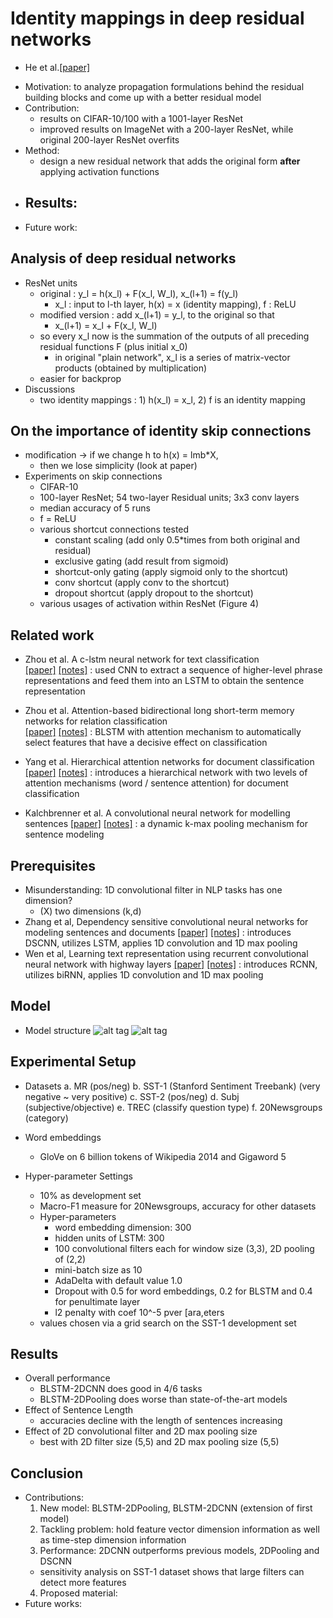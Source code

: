 # Identity mappings in deep residual networks
- He et al.[[paper]](https://arxiv.org/abs/1603.05027)

* Motivation: to analyze propagation formulations behind the residual building blocks and come up with a better residual model
* Contribution:
  - results on CIFAR-10/100 with a 1001-layer ResNet
  - improved results on ImageNet with a 200-layer ResNet, while original 200-layer ResNet overfits
* Method:
  - design a new residual network that adds the original form **after** applying activation functions
* Results: 
  - 
* Future work: 

## Analysis of deep residual networks
- ResNet units
  - original : y_l = h(x_l) + F(x_l, W_l), x_(l+1) = f(y_l)
    - x_l : input to l-th layer, h(x) = x (identity mapping), f : ReLU
  - modified version : add x_(l+1) = y_l, to the original so that
    - x_(l+1) = x_l + F(x_l, W_l)
  - so every x_l now is the summation of the outputs of all preceding residual functions F (plus initial x_0)
    - in original "plain network", x_l is a series of matrix-vector products (obtained by multiplication)
  - easier for backprop
- Discussions
  - two identity mappings : 1) h(x_l) = x_l, 2) f is an identity mapping

## On the importance of identity skip connections
- modification -> if we change h to h(x) = lmb*X,
  - then we lose simplicity (look at paper)
- Experiments on skip connections
  - CIFAR-10
  - 100-layer ResNet; 54 two-layer Residual units; 3x3 conv layers
  - median accuracy of 5 runs
  - f = ReLU
  - various shortcut connections tested
    - constant scaling (add only 0.5*times from both original and residual)
    - exclusive gating (add result from sigmoid)
    - shortcut-only gating (apply sigmoid only to the shortcut)
    - conv shortcut (apply conv to the shortcut)
    - dropout shortcut (apply dropout to the shortcut)
  - various usages of activation within ResNet (Figure 4)

## Related work
- Zhou et al. A c-lstm neural network for text classification   
[[paper]](https://pdfs.semanticscholar.org/10f6/2af29c3fc5e2572baddca559ffbfd6be8787.pdf) 
[[notes]]() 
: used CNN to extract a sequence of higher-level phrase representations and feed them into an LSTM to obtain the sentence representation
- Zhou et al. Attention-based bidirectional long short-term memory networks for relation classification  
[[paper]](https://arxiv.org/pdf/1509.01626v3.pdf) 
[[notes]]() 
: BLSTM with attention mechanism to automatically select features that have a decisive effect on classification

- Yang et al. Hierarchical attention networks for document classification
[[paper]](https://www.cs.cmu.edu/~diyiy/docs/naacl16.pdf) 
[[notes]]() 
: introduces a hierarchical network with two levels of attention mechanisms (word / sentence attention) for document classification
- Kalchbrenner et al. A convolutional neural network for modelling sentences
[[paper]](https://arxiv.org/pdf/1404.2188v1.pdf) 
[[notes]]() 
: a dynamic k-max pooling mechanism for sentence modeling


## Prerequisites
- Misunderstanding: 1D convolutional filter in NLP tasks has one dimension?
  - (X) two dimensions (k,d)
- Zhang et al, Dependency sensitive convolutional neural networks for modeling sentences and documents
[[paper]](https://web.eecs.umich.edu/~honglak/naacl2016-dscnn.pdf)
[[notes]]()
: introduces DSCNN, utilizes LSTM, applies 1D convolution and 1D max pooling
- Wen et al, Learning text representation using recurrent convolutional neural network with highway layers
[[paper]](https://arxiv.org/pdf/1606.06905.pdf)
[[notes]]()
: introduces RCNN, utilizes biRNN, applies 1D convolution and 1D max pooling


## Model
- Model structure
![alt tag](https://github.com/mjc92/studies/blob/master/notes/images/text_classification_2D_model.JPG)
![alt tag](https://github.com/mjc92/studies/blob/master/notes/images/text_classification_2D_setting.JPG)

## Experimental Setup

- Datasets
  a. MR (pos/neg)
  b. SST-1 (Stanford Sentiment Treebank) (very negative ~ very positive)
  c. SST-2 (pos/neg)
  d. Subj (subjective/objective)
  e. TREC (classify question type)
  f. 20Newsgroups (category)

- Word embeddings
  - GloVe on 6 billion tokens of Wikipedia 2014 and Gigaword 5
- Hyper-parameter Settings
  - 10% as development set
  - Macro-F1 measure for 20Newsgroups, accuracy for other datasets
  - Hyper-parameters
    - word embedding dimension: 300
    - hidden units of LSTM: 300
    - 100 convolutional filters each for window size (3,3), 2D pooling of (2,2)
    - mini-batch size as 10
    - AdaDelta with default value 1.0
    - Dropout with 0.5 for word embeddings, 0.2 for BLSTM and 0.4 for penultimate layer
    - l2 penalty with coef 10^-5 pver [ara,eters
  - values chosen via a grid search on the SST-1 development set


## Results
- Overall performance
  - BLSTM-2DCNN does good in 4/6 tasks
  - BLSTM-2DPooling does worse than state-of-the-art models
- Effect of Sentence Length
  - accuracies decline with the length of sentences increasing
- Effect of 2D convolutional filter and 2D max pooling size
  - best with 2D filter size (5,5) and 2D max pooling size (5,5)
  

## Conclusion
- Contributions:
  1. New model: BLSTM-2DPooling, BLSTM-2DCNN (extension of first model)
  2. Tackling problem: hold feature vector dimension information as well as time-step dimension information
  3. Performance: 2DCNN outperforms previous models, 2DPooling and DSCNN
    - sensitivity analysis on SST-1 dataset shows that large filters can detect more features
  4. Proposed material:
- Future works:
